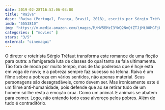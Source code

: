```yaml
---
date: 2019-02-28T16:52:06-03:00
title: "Raiva"
desc: "Raiva (Portugal, França, Brasil, 2018), escrito por Sérgio Tréfaut baseado em livro de Manuel da Fonseca, dirigido por Tréfaut, com Isabel Ruth, Leonor Silveira, Hugo Bentes."
imdb: "5553810"
img: "https://m.media-amazon.com/images/M/MV5BMzI3YWQ2NmQtZTJjMi00MGFjLTg3OGYtNThjNThiNjU0YTdkXkEyXkFqcGdeQXVyMjgyOTI1ODY@._V1_SX101_CR0,0,101,150_.jpg"
categories: [ "movies" ]
stars: "3/5"
external: "cinemaqui"
---
```

O diretor e roteirista Sérgio Tréfaut transforma este romance de uma ficção para outra: a famigerada luta de classes do qual tanto se fala ultimamente. Tão fora de moda por muito tempo, mas de tão poderosa que é hoje está em voga de novo; e a pobreza sempre faz sucesso na telona. Raiva é um filme sobre a pobreza em vários sentidos, não apenas material. Seus personagens são desagradáveis, como devem ser. Mas ironicamente este é um filme anti-humanidade, pois defende que ao se retirar tudo de um homem só lhe resta a emoção crua. Como um animal. E animais se abatem para comer. Logo, não entendo todo esse alvoroço pelos pobres. Além de tudo é contraditório.
